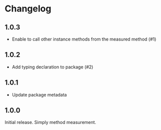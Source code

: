 # Changelog

## 1.0.3
 
* Enable to call other instance methods from the measured method (#1)

## 1.0.2

* Add typing declaration to package (#2)

## 1.0.1

* Update package metadata

## 1.0.0

Initial release. Simply method measurement.
